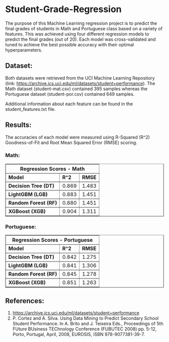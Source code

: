 # Student-Grade-Regression

The purpose of this Machine Learning regression project is to predict the final grades of students in Math and Portuguese class based on a variety of features. This was achieved using four different regression models to predict the final grades (out of 20). Each model was cross-validated and tuned to achieve the best possible accuracy with their optimal hyperparameters.

## Dataset:

Both datasets were retrieved from the UCI Machine Learning Repository (link: https://archive.ics.uci.edu/ml/datasets/student+performance). The Math dataset (student-mat.csv) contained 395 samples whereas the Portuguese dataset (student-por.csv) contained 649 samples.

Additional information about each feature can be found in the student_features.txt file.

## Results:

The accuracies of each model were measured using R-Squared (R^2) Goodness-of-Fit and Root Mean Squared Error (RMSE) scoring.

### Math:

<table border = "1">
  <thead>
    <th colspan = "3">Regression Scores - Math</th>
  </thead>
  <tbody>
    <tr>
      <td><b>Model</b></td>
      <td><b>R^2</b></td>
      <td><b>RMSE</b></td>
    </tr>
    <tr>
      <td><b>Decision Tree (DT)</b></td>
      <td>0.869</td>
      <td>1.483</td>
    </tr>
    <tr>
      <td><b>LightGBM (LGB)</b></td>
      <td>0.883</td>
      <td>1.451</td>
    </tr>
    <tr>
      <td><b>Random Forest (RF)</b></td>
      <td>0.880</td>
      <td>1.451</td>
    </tr>
    <tr>
      <td><b>XGBoost (XGB)</b></td>
      <td>0.904</td>
      <td>1.311</td>
    </tr>
  </tbody>
</table>

### Portuguese:

<table border = "1">
  <thead>
    <th colspan = "3">Regression Scores - Portuguese </th>
  </thead>
  <tbody>
    <tr>
      <td><b>Model</b></td>
      <td><b>R^2</b></td>
      <td><b>RMSE</b></td>
    </tr>
    <tr>
      <td><b>Decision Tree (DT)</b></td>
      <td>0.842</td>
      <td>1.275</td>
    </tr>
    <tr>
      <td><b>LightGBM (LGB)</b></td>
      <td>0.841</td>
      <td>1.306</td>
    </tr>
    <tr>
      <td><b>Random Forest (RF)</b></td>
      <td>0.845</td>
      <td>1.278</td>
    </tr>
    <tr>
      <td><b>XGBoost (XGB)</b></td>
      <td>0.851</td>
      <td>1.263</td>
    </tr>
  </tbody>
</table>

## References:

1. https://archive.ics.uci.edu/ml/datasets/student+performance
2. P. Cortez and A. Silva. Using Data Mining to Predict Secondary School Student Performance. In A. Brito and J. Teixeira Eds., Proceedings of 5th FUture BUsiness TEChnology Conference (FUBUTEC 2008) pp. 5-12, Porto, Portugal, April, 2008, EUROSIS, ISBN 978-9077381-39-7.
